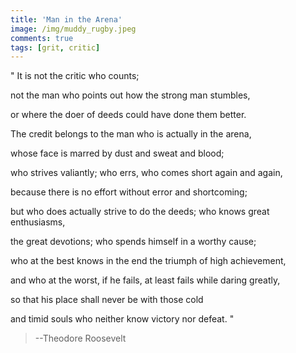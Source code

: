 ```yaml
---
title: 'Man in the Arena'
image: /img/muddy_rugby.jpeg
comments: true
tags: [grit, critic]
---
```

" It is not the critic who counts;
<!--more-->

not the man who points out how the strong man stumbles,

or where the doer of deeds could have done them better.

The credit belongs to the man who is actually in the arena,

whose face is marred by dust and sweat and blood;

who strives valiantly; who errs, who comes short again and again,

because there is no effort without error and shortcoming;

but who does actually strive to do the deeds; who knows great enthusiasms,

the great devotions; who spends himself in a worthy cause;

who at the best knows in the end the triumph of high achievement,

and who at the worst, if he fails, at least fails while daring greatly,

so that his place shall never be with those cold

and timid souls who neither know victory nor defeat. "

> --Theodore Roosevelt
